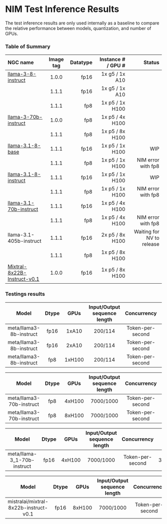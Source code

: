 # NIM Test Inference Results

The test inference results are only used internally as a baseline to compare the relative performance between models, quantization, and number of GPUs. 


### Table of Summary

| NGC name              | Image tag | Datatype | Instance # / GPU # | Status |
| :---------------- | :------: | ----: | ----: | ----: |
| [llama-3-8-instruct](https://catalog.ngc.nvidia.com/orgs/nim/teams/meta/containers/llama3-8b-instruct)            | 1.0.0   | fp16 | 1x g5 / 1x A10   | |
|                                                                                                                   | 1.1.1   | fp16 | 1x g5 / 1x A10   | |
|                                                                                                                   | 1.1.1   | fp8  | 1x p5 / 1x H100  | |
| [llama-3-70b-instruct](https://catalog.ngc.nvidia.com/orgs/nim/teams/meta/containers/llama3-70b-instruct)         | 1.0.0   | fp8  | 1x p5 / 4x H100   | |
|                                                                                                                   | 1.1.1   | fp8  | 1x p5 / 8x H100   | |
| [llama-3.1-8-base](https://catalog.ngc.nvidia.com/orgs/nim/teams/meta/containers/llama-3.1-8b-base)               | 1.1.1   | fp16| 1x p5 / 1x H100   | WIP  |
|                                                                                                                   | 1.1.1   | fp8   | 1x p5 / 1x H100   | NIM error with fp8 |
| [llama-3.1-8-instruct](https://catalog.ngc.nvidia.com/orgs/nim/teams/meta/containers/llama-3.1-8b-instruct)       | 1.1.1   | fp16  | 1x p5 / 1x H100   | WIP  |
|                                                                                                                   | 1.1.1   | fp8   | 1x p5 / 1x H100   | NIM error with fp8 |
| [llama-3.1-70b-instruct](https://catalog.ngc.nvidia.com/orgs/nim/teams/meta/containers/llama-3.1-70b-instruct)    | 1.1.1   | fp16 | 1x p5 / 4x H100   | |
|                                                                                                                   | 1.1.1   | fp8   | 1x p5 / 4x H100   | NIM error with fp8 |
| llama-3.1-405b-instruct                                                                                           | 1.1.1   | fp16 | 2x p5 / 8x H100   | Waiting for NV to release  |
|                                                                                                                   | 1.1.1   | fp8   | 1x p5 / 8x H100   |  |
| [Mixtral-8x22B-Instruct-v0.1](https://catalog.ngc.nvidia.com/orgs/nim/teams/mistralai/containers/mixtral-8x22b-instruct-v01) | 1.0.0   | fp16 | 1x p5 / 8x H100   |  |




### Testings results

| Model                                 | Dtype | GPUs   | Input/Output sequence length | Concurrency      | 1      | 2      | 4      | 8       | 16      | 32      | 64      | 128      | 512      | 1024     | 2048    |
| :------:                              | :---: | :----: | :-------:                    | :------:         | :---:  | :---:  | :----: | :----:  | :----:  | :----:  | :----:  | :----:   | :----:   | :----:   | :----:  |
| meta/llama3-8b-instruct               | fp16  | 1xA10  | 200/114                      | Token-per-second | 33.59  | 67.88  | 132.63 | 249.43  | 444.14  | 748.54  | 751.67  | 751.21   | 750.92   | 746.93   | 751.75  |
| meta/llama3-8b-instruct               | fp16  | 2xA10  | 200/114                      | Token-per-second | 61.3   | 114.71 | 214.81 | 366.1   | 603.76  | 922.2   | 924.95  | 927.09   | 926.53   | 925.3    | 924.51  |
| meta/llama3-8b-instruct               | fp8   | 1xH100 | 200/114                      | Token-per-second | 221.89 | 434.89 | 852.19 | 1634.56 | 2770.71 | 4948.9  | 7815.08 | 10215.99 | 10811.09 | 11956.25 | 11395.5 |

| Model                                 | Dtype | GPUs   | Input/Output sequence length | Concurrency      | 1      | 2      | 4      | 8       | 16      | 32      | 64      | 128      | 512      | 1024     | 2048    |
| :------:                              | :---: | :----: | :-------:                    | :------:         | :---:  | :---:  | :----: | :----:  | :----:  | :----:  | :----:  | :----:   | :----:   | :----:   | :----:  |
| meta/llama3-70b-instruct              | fp8   | 4xH100 | 7000/1000                    | Token-per-second | 61.81  | 120.41 | 234.06 | 433.33  | 628.37  | 1171.38 | 1621.52 | 1819.35  | 1481.26  | 1466.95  | 1461.61 |
| meta/llama3-70b-instruct              | fp8   | 8xH100 | 7000/1000                    | Token-per-second | 68.82  | 134.09 | 259.51 | 486.32  | 879.34  | 1092.46 | 1894.18 | 2371.35  | 2763.93  | 2686.63  | 2679.6  | 2681.86 |

| Model                                 | Dtype | GPUs   | Input/Output sequence length | Concurrency      | 1      | 2      | 4      | 8       | 16      | 32      | 64      | 128      | 512      | 1024     | 2048    |
| :------:                              | :---: | :----: | :-------:                    | :------:         | :---:  | :---:  | :----: | :----:  | :----:  | :----:  | :----:  | :----:   | :----:   | :----:   | :----:  |
| meta/llama-3_1-70b-instruct           | fp16  | 4xH100 | 7000/1000                    | Token-per-second | 32.0   | 61.01  | 107.95 | 173.25  | 232.85  | 314.08  | 330.88  | 327.15   | 328.77   | 332.73   | 329.02  |

| Model                                 | Dtype | GPUs   | Input/Output sequence length | Concurrency      | 1      | 2      | 4      | 8       | 16      | 32      | 64      | 128      | 512      | 1024     | 2048    |
| :------:                              | :---: | :----: | :-------:                    | :------:         | :---:  | :---:  | :----: | :----:  | :----:  | :----:  | :----:  | :----:   | :----:   | :----:   | :----:  |
| mistralai/mixtral-8x22b-instruct-v0.1 | fp16  | 8xH100 | 7000/1000                    | Token-per-second | 59.73  | 106.63 | 179.55 | 316.53  | 562.77  | 851.0   | 1113.7  | 1174.63  | 1176.42  | 1173.39  | 1174.59 | 1192.65 |

